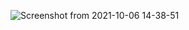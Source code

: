 ![Screenshot from 2021-10-06 14-38-51](https://user-images.githubusercontent.com/65211786/136160256-5527ade3-3359-4d54-aa38-192e47b88e30.png)
